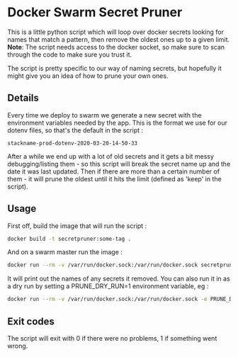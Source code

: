 # Docker Swarm Secret Pruner

This is a little python script which will loop over docker secrets looking for names that match a pattern, then remove the oldest ones up to a given limit.
__Note__: The script needs access to the docker socket, so make sure to scan through the code to make sure you trust it.

The script is pretty specific to our way of naming secrets, but hopefully it might give you an idea of how to prune your own ones.

## Details

Every time we deploy to swarm we generate a new secret with the environment variables needed by the app.  This is the format we use for our dotenv files, so that's the default in the script :
```
stackname-prod-dotenv-2020-03-20-14-50-33
```
After a while we end up with a lot of old secrets and it gets a bit messy debugging/listing them - so this script will break the secret name up and the date it was last updated.  Then if there are more than a certain number of them - it will prune the oldest until it hits the limit (defined as 'keep' in the script).


## Usage

First off, build the image that will run the script :
```bash
docker build -t secretpruner:some-tag .
```

And on a swarm master run the image :
```bash
docker run --rm -v /var/run/docker.sock:/var/run/docker.sock secretpruner:some-tag
```
It will print out the names of any secrets it removed.  You can also run it in as a dry run by setting a PRUNE_DRY_RUN=1 environment variable, eg :
```bash
docker run --rm -v /var/run/docker.sock:/var/run/docker.sock -e PRUNE_DRY_RUN=1 secretpruner:some-tag
```

## Exit codes

The script will exit with 0 if there were no problems, 1 if something went wrong.
